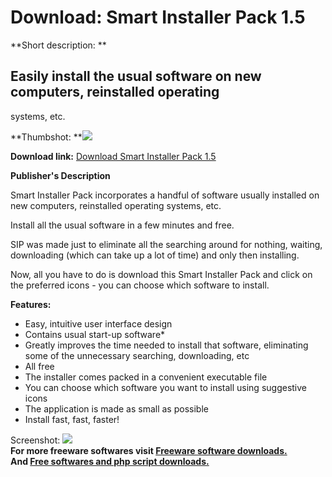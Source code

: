 # Download: Smart Installer Pack 1.5

**Short description: **

## Easily install the usual software on new computers, reinstalled operating
systems, etc.

  
**Thumbshot: **![](http://www.freewarefiles.com/screenshot/smartinstallpack_md.jpg)   
  
**Download link:** [Download Smart Installer Pack 1.5](http://freesoftwares.boysofts.com/Smart-Installer-Pack_program_49087.html)  
  

**Publisher's Description**  
  

Smart Installer Pack incorporates a handful of software usually installed on
new computers, reinstalled operating systems, etc.

Install all the usual software in a few minutes and free.

SIP was made just to eliminate all the searching around for nothing, waiting,
downloading (which can take up a lot of time) and only then installing.

Now, all you have to do is download this Smart Installer Pack and click on the
preferred icons - you can choose which software to install.

**Features:**

  * Easy, intuitive user interface design 
  * Contains usual start-up software* 
  * Greatly improves the time needed to install that software, eliminating some of the unnecessary searching, downloading, etc 
  * All free 
  * The installer comes packed in a convenient executable file 
  * You can choose which software you want to install using suggestive icons 
  * The application is made as small as possible 
  * Install fast, fast, faster! 

  
  
Screenshot: ![](http://www.freewarefiles.com/screenshot/smartinstallpack.jpg)  
**For more freeware softwares visit [Freeware software downloads.](http://freesoftwares.boysofts.com/)**   
**And [Free softwares and php script downloads.](http://www.boysofts.com/)**

